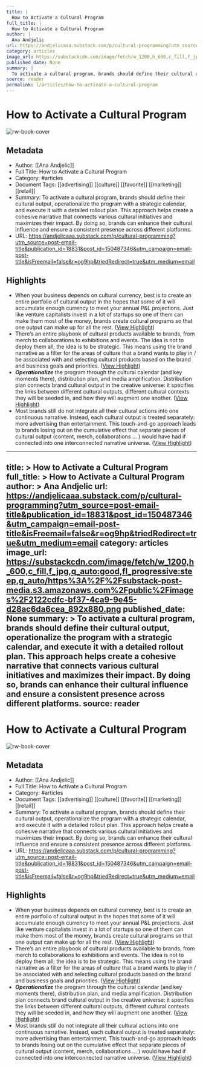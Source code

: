 ```yaml
---
title: |
  How to Activate a Cultural Program
full_title: |
  How to Activate a Cultural Program
author: |
  Ana Andjelic
url: https://andjelicaaa.substack.com/p/cultural-programming?utm_source=post-email-title&publication_id=18831&post_id=150487346&utm_campaign=email-post-title&isFreemail=false&r=og9hp&triedRedirect=true&utm_medium=email
category: articles
image_url: https://substackcdn.com/image/fetch/w_1200,h_600,c_fill,f_jpg,q_auto:good,fl_progressive:steep,g_auto/https%3A%2F%2Fsubstack-post-media.s3.amazonaws.com%2Fpublic%2Fimages%2F2122cdfc-bf37-4ca9-9e45-d28ac6da6cea_892x880.png
published_date: None
summary: |
  To activate a cultural program, brands should define their cultural output, operationalize the program with a strategic calendar, and execute it with a detailed rollout plan. This approach helps create a cohesive narrative that connects various cultural initiatives and maximizes their impact. By doing so, brands can enhance their cultural influence and ensure a consistent presence across different platforms.
source: reader
permalink: l/articles/how-to-activate-a-cultural-program
---
```

# How to Activate a Cultural Program

![rw-book-cover](https://substackcdn.com/image/fetch/w_1200,h_600,c_fill,f_jpg,q_auto:good,fl_progressive:steep,g_auto/https%3A%2F%2Fsubstack-post-media.s3.amazonaws.com%2Fpublic%2Fimages%2F2122cdfc-bf37-4ca9-9e45-d28ac6da6cea_892x880.png)

## Metadata
- Author: [[Ana Andjelic]]
- Full Title: How to Activate a Cultural Program
- Category: #articles
- Document Tags: [[advertising]] [[culture]] [[favorite]] [[marketing]] [[retail]] 
- Summary: To activate a cultural program, brands should define their cultural output, operationalize the program with a strategic calendar, and execute it with a detailed rollout plan. This approach helps create a cohesive narrative that connects various cultural initiatives and maximizes their impact. By doing so, brands can enhance their cultural influence and ensure a consistent presence across different platforms.
- URL: https://andjelicaaa.substack.com/p/cultural-programming?utm_source=post-email-title&publication_id=18831&post_id=150487346&utm_campaign=email-post-title&isFreemail=false&r=og9hp&triedRedirect=true&utm_medium=email

## Highlights
- When your business depends on cultural currency, best is to create an entire portfolio of cultural output in the hopes that some of it will accumulate enough currency to meet your annual P&L projections. Just like venture capitalists invest in a lot of startups so one of them can make them most of the money, brands create cultural programs so that one output can make up for all the rest. ([View Highlight](https://read.readwise.io/read/01jg3zy5xsga7qz91g56tx7tdk))
- There’s an entire playbook of cultural products available to brands, from merch to collaborations to exhibitions and events. The idea is not to deploy them all; the idea is to be strategic. This means using the brand narrative as a filter for the areas of culture that a brand wants to play in / be associated with and selecting cultural products based on the brand and business goals and priorities. ([View Highlight](https://read.readwise.io/read/01jg4007rfyqqy95rg16fnmt8y))
- ***Operationalize*** the program through the cultural calendar (and key moments there), distribution plan, and media amplification. Distribution plan connects brand cultural output in the creative universe: it specifies the links between different cultural outputs, different cultural contexts they will be seeded in, and how they will augment one another. ([View Highlight](https://read.readwise.io/read/01jg402ahefkjh38h2401w2zve))
- Most brands still do not integrate all their cultural actions into one continuous narrative. Instead, each cultural output is treated separately: more advertising than entertainment. This touch-and-go approach leads to brands losing out on the cumulative effect that separate pieces of cultural output (content, merch, collaborations … ) would have had if connected into one interconnected narrative universe. ([View Highlight](https://read.readwise.io/read/01jg402jtw7pfx8atw920przc3))


---
title: >
  How to Activate a Cultural Program
full_title: >
  How to Activate a Cultural Program
author: >
  Ana Andjelic
url: https://andjelicaaa.substack.com/p/cultural-programming?utm_source=post-email-title&publication_id=18831&post_id=150487346&utm_campaign=email-post-title&isFreemail=false&r=og9hp&triedRedirect=true&utm_medium=email
category: articles
image_url: https://substackcdn.com/image/fetch/w_1200,h_600,c_fill,f_jpg,q_auto:good,fl_progressive:steep,g_auto/https%3A%2F%2Fsubstack-post-media.s3.amazonaws.com%2Fpublic%2Fimages%2F2122cdfc-bf37-4ca9-9e45-d28ac6da6cea_892x880.png
published_date: None
summary: >
  To activate a cultural program, brands should define their cultural output, operationalize the program with a strategic calendar, and execute it with a detailed rollout plan. This approach helps create a cohesive narrative that connects various cultural initiatives and maximizes their impact. By doing so, brands can enhance their cultural influence and ensure a consistent presence across different platforms.
source: reader
---
# How to Activate a Cultural Program

![rw-book-cover](https://substackcdn.com/image/fetch/w_1200,h_600,c_fill,f_jpg,q_auto:good,fl_progressive:steep,g_auto/https%3A%2F%2Fsubstack-post-media.s3.amazonaws.com%2Fpublic%2Fimages%2F2122cdfc-bf37-4ca9-9e45-d28ac6da6cea_892x880.png)

## Metadata
- Author: [[Ana Andjelic]]
- Full Title: How to Activate a Cultural Program
- Category: #articles
- Document Tags: [[advertising]] [[culture]] [[favorite]] [[marketing]] [[retail]] 
- Summary: To activate a cultural program, brands should define their cultural output, operationalize the program with a strategic calendar, and execute it with a detailed rollout plan. This approach helps create a cohesive narrative that connects various cultural initiatives and maximizes their impact. By doing so, brands can enhance their cultural influence and ensure a consistent presence across different platforms.
- URL: https://andjelicaaa.substack.com/p/cultural-programming?utm_source=post-email-title&publication_id=18831&post_id=150487346&utm_campaign=email-post-title&isFreemail=false&r=og9hp&triedRedirect=true&utm_medium=email

## Highlights
- When your business depends on cultural currency, best is to create an entire portfolio of cultural output in the hopes that some of it will accumulate enough currency to meet your annual P&L projections. Just like venture capitalists invest in a lot of startups so one of them can make them most of the money, brands create cultural programs so that one output can make up for all the rest. ([View Highlight](https://read.readwise.io/read/01jg3zy5xsga7qz91g56tx7tdk))
- There’s an entire playbook of cultural products available to brands, from merch to collaborations to exhibitions and events. The idea is not to deploy them all; the idea is to be strategic. This means using the brand narrative as a filter for the areas of culture that a brand wants to play in / be associated with and selecting cultural products based on the brand and business goals and priorities. ([View Highlight](https://read.readwise.io/read/01jg4007rfyqqy95rg16fnmt8y))
- ***Operationalize*** the program through the cultural calendar (and key moments there), distribution plan, and media amplification. Distribution plan connects brand cultural output in the creative universe: it specifies the links between different cultural outputs, different cultural contexts they will be seeded in, and how they will augment one another. ([View Highlight](https://read.readwise.io/read/01jg402ahefkjh38h2401w2zve))
- Most brands still do not integrate all their cultural actions into one continuous narrative. Instead, each cultural output is treated separately: more advertising than entertainment. This touch-and-go approach leads to brands losing out on the cumulative effect that separate pieces of cultural output (content, merch, collaborations … ) would have had if connected into one interconnected narrative universe. ([View Highlight](https://read.readwise.io/read/01jg402jtw7pfx8atw920przc3))


